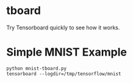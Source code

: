 # tboard
Try Tensorboard quickly to see how it works.

# Simple MNIST Example
```
python mnist-tboard.py
tensorboard --logdir=/tmp/tensorflow/mnist
```
